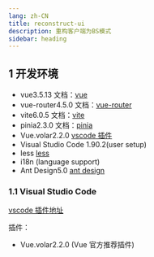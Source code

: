```yaml
---
lang: zh-CN
title: reconstruct-ui
description: 重构客户端为BS模式
sidebar: heading
---
```


## 1 开发环境

- vue3.5.13 文档：[vue](https://cn.vuejs.org/)
- vue-router4.5.0 文档：[vue-router](https://router.vuejs.org/zh/guide/)
- vite6.0.5 文档：[vite](https://cn.vitejs.dev/guide/)
- pinia2.3.0 文档：[pinia](https://pinia.vuejs.org/zh/)
- Vue.volar2.2.0 [vscode 插件](https://marketplace.visualstudio.com/VSCode)
- Visual Studio Code 1.90.2(user setup)
- less [less](https://less.bootcss.com/)
- i18n (language support)
- Ant Design5.0 [ant design](https://ant-design.antgroup.com/index-cn)

### 1.1 Visual Studio Code

[vscode 插件地址](https://marketplace.visualstudio.com/VSCode)

插件：

- Vue.volar2.2.0 (Vue 官方推荐插件)
